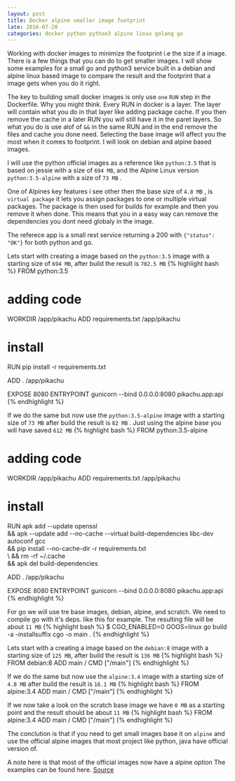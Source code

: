 ```yaml
---
layout: post
title: Docker alpine smaller image footprint
late: 2016-07-20
categories: docker python python3 alpine linux golang go
---
```

Working with docker images to minimize the footprint i.e the size if a image. There is a few things that you can do to get smaller images. I will show some examples for a small go and python3 service built in a debian and alpine linux based image to compare the result and the footprint that a image gets when you do it right. 

The key to building small docker images is only use `one` `RUN` step in the Dockerfile. Why you might think. Every RUN in docker is a layer. The layer will contain what you do in that layer like adding package cache. If you then remove the cache in a later RUN you will still have it in the paret layers. So what you do is use alof of `&&` in the same RUN and in the end remove the files and cache you done need. Selecting the base image will affect you the most when it comes to footprint. I will look on debian and alpine based images. 

I will use the python official images as a reference like `python:3.5` that is based on jessie with a size of `694 MB`, and the Alpine Linux version `python:3.5-alpine` with a size of `73 MB` .

One of Alpines key features i see other then the base size of `4.8 MB` , is `virtual package` it lets you assign packages to one or multiple virtual packages. The package is then used for builds for example and then you remove it when done. This means that you in a easy way can remove the dependencies you dont need globaly in the image. 


The referece app is a small rest service returning a 200 with `{"status": "OK"}` for both python and go.

Lets start with creating a image based on the `python:3.5` image with a starting size of `694 MB`, after build the result is `702.5 MB`
{% highlight bash %}
FROM python:3.5

# adding code
WORKDIR /app/pikachu
ADD requirements.txt /app/pikachu

# install
RUN pip install -r requirements.txt

ADD . /app/pikachu

EXPOSE 8080
ENTRYPOINT gunicorn --bind 0.0.0.0:8080 pikachu.app:api
{% endhighlight %}


If we do the same but now use the `python:3.5-alpine` image with a starting size of `73 MB` after build the result is `82 MB` . Just using the alpine base you will have saved `612 MB` 
{% highlight bash %}
FROM python:3.5-alpine

# adding code
WORKDIR /app/pikachu
ADD requirements.txt /app/pikachu

# install
RUN apk add --update openssl \
    && apk --update add --no-cache --virtual build-dependencies libc-dev autoconf gcc \
    && pip install --no-cache-dir -r requirements.txt \
    \ 
    && rm -rf ~/.cache \
    && apk del build-dependencies

ADD . /app/pikachu

EXPOSE 8080
ENTRYPOINT gunicorn --bind 0.0.0.0:8080 pikachu.app:api
{% endhighlight %}

For go we will use tre base images, debian, alpine, and scratch. We need to compile go with it's deps. like this for example. The resulting file will be about `11 MB`
{% highlight bash %}
$ CGO_ENABLED=0 GOOS=linux go build -a -installsuffix cgo -o main .
{% endhighlight %}

Lets start with a creating a image based on the `debian:8` image with a starting size of `125 MB`, after build the result is `136 MB`
{% highlight bash %}
FROM debian:8
ADD main /
CMD ["/main"]
{% endhighlight %}


If we do the same but now use the `alpine:3.4` image with a starting size of `4.8 MB` after build the result is `16.1 MB`
{% highlight bash %}
FROM alpine:3.4
ADD main /
CMD ["/main"]
{% endhighlight %}


If we now take a look on the scratch base image we have `0 MB` as a starting point and the result should be about `11 MB`
{% highlight bash %}
FROM alpine:3.4
ADD main /
CMD ["/main"]
{% endhighlight %}


The conclution is that if you need to get small images base it on `alpine` and use the official alpine images that most project like python, java have official version of. 



A note here is that most of the official images now have a alpine option
The examples can be found here. [Source](https://github.com/mad01/examples/tree/master/alpine)
